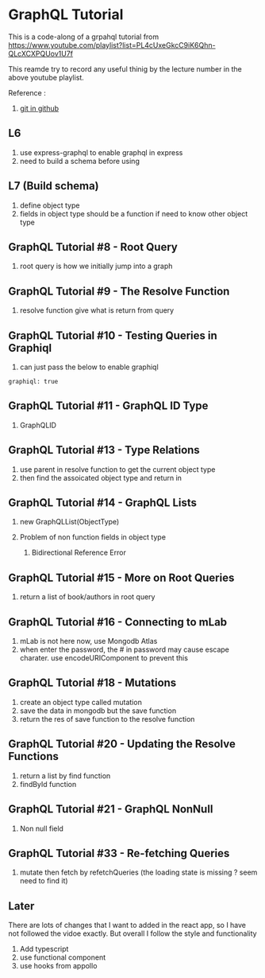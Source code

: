 # GraphQL Tutorial

This is a code-along of a grpahql tutorial from https://www.youtube.com/playlist?list=PL4cUxeGkcC9iK6Qhn-QLcXCXPQUov1U7f

This reamde try to record any useful thinig by the lecture number in the above youtube playlist.

Reference :

1. [git in github](https://github.com/YuenSC/graphql-playlist)

## L6

1. use express-graphql to enable graphql in express
2. need to build a schema before using

## L7 (Build schema)

1. define object type
2. fields in object type should be a function if need to know other object type

## GraphQL Tutorial #8 - Root Query

1. root query is how we initially jump into a graph

## GraphQL Tutorial #9 - The Resolve Function

1. resolve function give what is return from query

## GraphQL Tutorial #10 - Testing Queries in Graphiql

1. can just pass the below to enable graphiql

```
graphiql: true
```

## GraphQL Tutorial #11 - GraphQL ID Type

1. GraphQLID

## GraphQL Tutorial #13 - Type Relations

1. use parent in resolve function to get the current object type
2. then find the assoicated object type and return in

## GraphQL Tutorial #14 - GraphQL Lists

1. new GraphQLList(ObjectType)
2. Problem of non function fields in object type

   1. Bidirectional Reference Error

## GraphQL Tutorial #15 - More on Root Queries

1. return a list of book/authors in root query

## GraphQL Tutorial #16 - Connecting to mLab

1. mLab is not here now, use Mongodb Atlas
2. when enter the password, the # in password may cause escape charater. use encodeURIComponent to prevent this

## GraphQL Tutorial #18 - Mutations

1. create an object type called mutation
2. save the data in mongodb but the save function
3. return the res of save function to the resolve function

## GraphQL Tutorial #20 - Updating the Resolve Functions

1. return a list by find function
2. findById function

## GraphQL Tutorial #21 - GraphQL NonNull

1. Non null field

## GraphQL Tutorial #33 - Re-fetching Queries

1. mutate then fetch by refetchQueries (the loading state is missing ? seem need to find it)

## Later

There are lots of changes that I want to added in the react app, so I have not followed the vidoe exactly. But overall I follow the style and functionality

1. Add typescript
2. use functional component
3. use hooks from appollo
